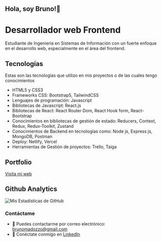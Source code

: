 ## Hola, soy Bruno!👋
# Desarrollador web Frontend

Estudiante de Ingeniería en Sistemas de Información con un fuerte enfoque en el desarrollo web, especialmente en el área del frontend.

## Tecnologías

Estas son las tecnologías que utilizo en mis proyectos o de las cuales tengo conocimientos

- HTML5 y CSS3
- Frameworks CSS: Bootstrap5, TailwindCSS
- Lenguajes de programación: Javascript
- Bibliotecas de Javascript: React.js
- Bibliotecas de React: React Router Dom, React Hook form, React-Bootstrap
- Conocimientos en bibliotecas de gestión de estado: Reducers, Context, Redux, Redux-Toolkit, Zustand
- Conocimientos de Backend en tecnologías como: Node js, Express js, MongoDB, Postman
- Deploy: Netlify, Vercel
- Herramientas de Gestión de proyectos: Trello, Taiga

## Portfolio

<a href="https://brunomadozzo-portfolio.netlify.app" target="_BLANK">Visita mi web</a>

## Github Analytics
![Mis Estadísticas de GitHub](https://github-readme-stats.vercel.app/api?username=brunomry&show_icons=true&theme=dark&include_all_commits=true)

### Contáctame
- 📧 Puedes contactarme por correo electrónico: [brunomadozzo@gmail.com](mailto:brunomadozzo@gmail.com)
- 💼 Conéctate conmigo en [LinkedIn](https://www.linkedin.com/in/bruno-madozzo/)
